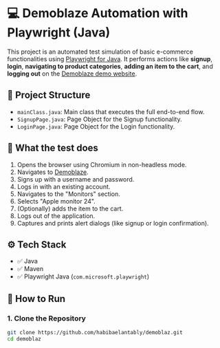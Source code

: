 # 💻 Demoblaze Automation with Playwright (Java)

This project is an automated test simulation of basic e-commerce functionalities using [Playwright for Java](https://playwright.dev/java/). It performs actions like **signup**, **login**, **navigating to product categories**, **adding an item to the cart**,
and **logging out** on the [Demoblaze demo website](https://www.demoblaze.com/index.html).

## 📂 Project Structure

- `mainClass.java`: Main class that executes the full end-to-end flow.
- `SignupPage.java`: Page Object for the Signup functionality.
- `LoginPage.java`: Page Object for the Login functionality.

## 🧪 What the test does

1. Opens the browser using Chromium in non-headless mode.
2. Navigates to [Demoblaze](https://www.demoblaze.com/index.html).
3. Signs up with a username and password.
4. Logs in with an existing account.
5. Navigates to the "Monitors" section.
6. Selects "Apple monitor 24".
7. (Optionally) adds the item to the cart.
8. Logs out of the application.
9. Captures and prints alert dialogs (like signup or login confirmation).

## ⚙️ Tech Stack

- ✅ Java
- ✅ Maven
- ✅ Playwright Java (`com.microsoft.playwright`)

## 🚀 How to Run

### 1. Clone the Repository

```bash
git clone https://github.com/habibaelantably/demoblaz.git
cd demoblaz
